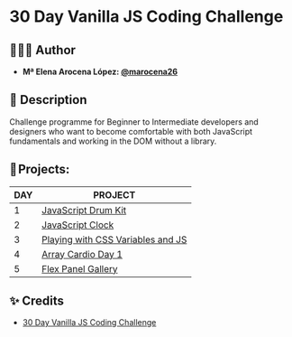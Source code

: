 # 30 Day Vanilla JS Coding Challenge 

## 👩🏻‍💻 Author 

- **Mª Elena Arocena López: [@marocena26](https://github.com/marocena26)**

## 👾 Description 

Challenge programme for Beginner to Intermediate developers and designers who want to become comfortable with both JavaScript fundamentals and working in the DOM without a library.

## 💽 Projects:

| DAY | PROJECT |
|----------|----------|
| 1 | [JavaScript Drum Kit](https://github.com/marocena26/JS30-challenges-Drum-Kit)|
| 2 | [JavaScript Clock](https://github.com/marocena26/JS30-challenges-clock)|
| 3 | [Playing with CSS Variables and JS](https://github.com/marocena26/JS30-challenges-css-variables)|
| 4 | [Array Cardio Day 1](https://github.com/marocena26/JS30-challenges-array-cardio-1)|
| 5 | [Flex Panel Gallery](https://github.com/marocena26/JS30-challenges-flex-panel-gallery)|


## ✨ Credits

- [30 Day Vanilla JS Coding Challenge](https://javascript30.com/)
